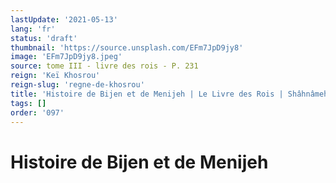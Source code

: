 ```yaml
---
lastUpdate: '2021-05-13'
lang: 'fr'
status: 'draft'
thumbnail: 'https://source.unsplash.com/EFm7JpD9jy8'
image: 'EFm7JpD9jy8.jpeg'
source: tome III - livre des rois - P. 231
reign: 'Keï Khosrou'
reign-slug: 'regne-de-khosrou'
title: 'Histoire de Bijen et de Menijeh | Le Livre des Rois | Shâhnâmeh'
tags: []
order: '097'
---
```


<!-- LTeX: language=fr -->

# Histoire de Bijen et de Menijeh 
